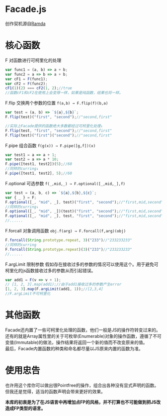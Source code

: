 # Facade.js
创作契机源自[Ramda](https://github.com/ramda/ramda) 
  
# 核心函数
  
F 对函数进行可柯里化的处理
  
``` javascript
var func1 = (a, b) => a + b;
var func2 = a => b => a + b;
var cF1 = F(func1);
var cF2 = F(func2);
cF1(1)(2) === cF2(1, 2);//true
//函数cF1和cF2在使用上会变得一样，如果是纯函数，结果也将一样。
```
  
F.flip 交换两个参数的位置 `f(a,b) → F.flip(f)(b,a)`
  
``` javascript
var test = (a, b) => `${a},${b}`;
F.flip(test)("first", "second");//"second,first" 

//实际上Facade提供的函数绝大多数都经过可柯里化处理↓
F.flip(test, "first", "second");//"second,first" 
F.flip(test)("first")("second");//"second,first" 
```
  
F.pipe 组合函数 `f(g(x)) → F.pipe([g,f])(x)`
  
``` javascript
var test1 = a => a + 1;
var test2 = a => a * 10;
F.pipe([test1, test2])(5);//60
//同样的curring↓
F.pipe([test1, test2], 5);//60
```
  
F.optional 可选参数 `f(_,mid,_) → F.optional([_,mid,_],f)`
  
``` javascript
var test = (a, b, c) => `${a},${b},${c}`;
var { _ } = F;
F.optional([_, "mid", _], test)("first", "second");//"first,mid,second"
//同样的curring↓
F.optional([_, "mid", _])(test)("first", "second");//"first,mid,second"
F.optional([_, "mid", _], test, "first", "second");//"first,mid,second"
//......
```
  
F.forcall 对象调用函数 `obj.f(arg) → F.forcall(f,arg)(obj)`

``` javascript
F.forcall(String.prototype.repeat, 3)("233")//"233233233"
//同样的curring
F.forcall(String.prototype.repeat)(3)("233")//"233233233"
//......
```

F.argLimit 限制参数 假如存在接收过多的参数的情况可以使用这个。用于避免可柯里化的js函数接收过多的参数从而引起错误。
  
``` javascript
var add1 = F(v => v + 1);
// [1, 2, 3].map(add1);//由于add1接收过多的参数产生error
[1, 2, 3].map(F.argLimit(add1, 1));//[2,3,4]
//F.argLimit不可柯里化
```

# 其他函数
  
Facade还内置了一些可柯里化处理的函数，他们一般是JS的操作符转变过来的。  
还有的就是Array属性里的关于可枚举(Enumerable)对象的操作函数，遵循了不可变值(Immutable)的做法，操作结果将返回一个新的值而不改变原来的值。  
最后，Facade内置函数的种类和命名都尽量以JS原来内置的函数为准。
  
# 使用忠告
  
也许用这个库你可以做出很Pointfree的操作，组合出各种没有显式声明的函数。  
但我还是觉得，适当的函数声明会带来更好的效果。  
  
**本库的初衷是为了在JS语言中再增加点FP的风格，并不打算也不可能做到把JS改造成FP类型的语言。**